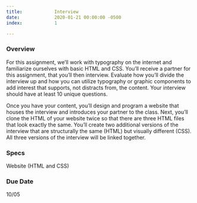 ```yaml
---
title:            Interview
date:             2020-01-21 00:00:00 -0500
index:            1

---
```


### Overview
For this assignment, we’ll work with typography on the internet and familiarize ourselves with basic HTML and CSS. You’ll receive a partner for this assignment, that you’ll then interview. Evaluate how you’ll divide the interview up and how you can utilize typography or graphic components to add interest that supports, not distracts from, the content. Your interview should have at least 10 unique questions.

Once you have your content, you’ll design and program a website that houses the interview and introduces your partner to the class. Next, you’ll clone the HTML of your website twice so that there are three HTML files that look exactly the same. You’ll create two additional versions of the interview that are structurally the same (HTML) but visually different (CSS). All three versions of the interview will be linked together.

### Specs
Website (HTML and CSS)

### Due Date
10/05
